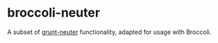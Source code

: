 broccoli-neuter
===============

A subset of [grunt-neuter](http://github.com/trek/grunt-neuter/) functionality, adapted for usage with Broccoli.
